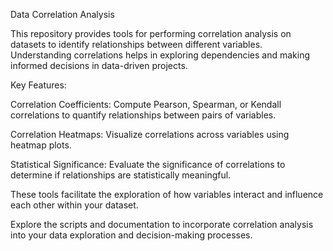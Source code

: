 Data Correlation Analysis




















This repository provides tools for performing correlation analysis on datasets to identify relationships between different variables. Understanding correlations helps in exploring dependencies and making informed decisions in data-driven projects.






















Key Features:























Correlation Coefficients: Compute Pearson, Spearman, or Kendall correlations to quantify relationships between pairs of variables.




















Correlation Heatmaps: Visualize correlations across variables using heatmap plots.






















Statistical Significance: Evaluate the significance of correlations to determine if relationships are statistically meaningful.


























These tools facilitate the exploration of how variables interact and influence each other within your dataset.
































Explore the scripts and documentation to incorporate correlation analysis into your data exploration and decision-making processes.
